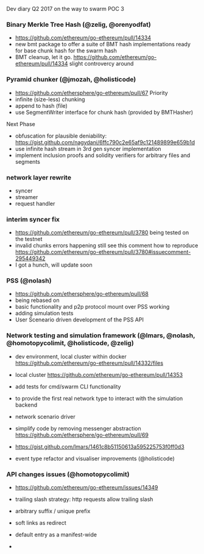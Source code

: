 Dev diary Q2 2017 on the way to swarm POC 3 

### Binary Merkle Tree Hash (@zelig, @orenyodfat)

* https://github.com/ethereum/go-ethereum/pull/14334
* new bmt package to offer a suite of BMT hash implementations ready for base chunk hash for the swarm hash 
* BMT cleanup, let it go. https://github.com/ethereum/go-ethereum/pull/14334 slight controvercy around 

### Pyramid chunker (@jmozah, @holisticode)

* https://github.com/ethersphere/go-ethereum/pull/67
Priority 
* infinite (size-less) chunking
* append to hash (file)
* use SegmentWriter interface for chunk hash (provided by BMTHasher)

Next Phase

* obfuscation for plausible deniability: https://gist.github.com/nagydani/6ffc790c2e65af9c121489899e659b1d
* use infinite hash stream in 3rd gen syncer implementation 
* implement inclusion proofs and solidity verifiers for arbitrary files and segments

### network layer rewrite

* syncer
* streamer
* request handler

### interim syncer fix

* https://github.com/ethereum/go-ethereum/pull/3780 being tested on the testnet
* invalid chunks errors happening still see this comment  how to reproduce https://github.com/ethereum/go-ethereum/pull/3780#issuecomment-295449342
* I got a hunch, will update soon

### PSS (@nolash)

* https://github.com/ethersphere/go-ethereum/pull/68
* being rebased on 
* basic functionality and p2p protocol mount over PSS working
* adding simulation tests
* User Sceneario driven development of the PSS API



### Network testing and simulation framework (@lmars, @nolash, @homotopycolimit, @holisticode, @zelig)

* dev environment, local cluster within docker https://github.com/ethereum/go-ethereum/pull/14332/files
* local cluster https://github.com/ethereum/go-ethereum/pull/14353 
* add tests for cmd/swarm CLI functionality
* to provide the first real network type to interact with the simulation backend
* network scenario driver
* simplify code by removing messenger abstraction https://github.com/ethersphere/go-ethereum/pull/69
* https://gist.github.com/lmars/1461c8b51150613a595225753f0ff0d3

* event type refactor and visualiser improvements (@holisticode)

### API changes issues  (@homotopycolimit)

* https://github.com/ethereum/go-ethereum/issues/14349
* trailing slash strategy: http requests allow trailing slash
* arbitrary suffix / unique prefix 
* soft links as redirect 
* default entry as a manifest-wide 

*